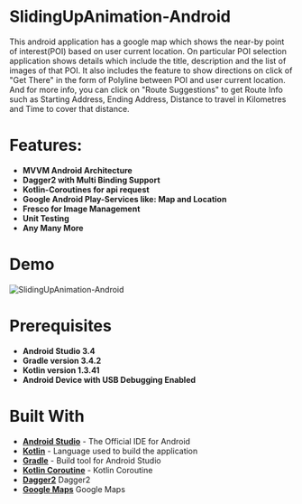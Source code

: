 # SlidingUpAnimation-Android

This android application has a google map which shows the near-by point of interest(POI) based on user current location. On 
particular POI selection application shows details which include the title, description and the list of images of that POI. 
It also includes the feature to show directions on click of "Get There" in the form of Polyline between POI and user current 
location. And for more info, you can click on "Route Suggestions" to get Route Info such as Starting Address, Ending Address, 
Distance to travel in Kilometres and Time to cover that distance.

# Features:
* __MVVM Android Architecture__
* __Dagger2 with Multi Binding Support__
* __Kotlin-Coroutines for api request__
* __Google Android Play-Services like: Map and Location__
* __Fresco for Image Management__
* __Unit Testing__
* __Any Many More__

# Demo
![SlidingUpAnimation-Android](screenshots/sliding_up_video.gif)

# Prerequisites
* __Android Studio 3.4__
* __Gradle version 3.4.2__
* __Kotlin version 1.3.41__
* __Android Device with USB Debugging Enabled__

# Built With

* __[Android Studio](https://developer.android.com/studio/index.html)__ - The Official IDE for Android
* __[Kotlin](https://developer.android.com/kotlin)__ - Language used to build the application
* __[Gradle](https://gradle.org)__ - Build tool for Android Studio
* __[Kotlin Coroutine](https://kotlinlang.org/docs/tutorials/coroutines/coroutines-basic-jvm.html)__ - Kotlin Coroutine
* __[Dagger2](https://github.com/google/dagger)__ Dagger2
* __[Google Maps](https://developers.google.com/maps/documentation/android-sdk/intro)__ Google Maps


